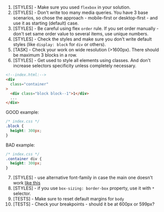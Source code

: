 1. [STYLES] - Make sure you used `flexbox` in your solution.
2. [STYLES] - Don't write too many media queries. You have 3 base scenarios, so
chose the approach - mobile-first or desktop-first - and use it as starting
(default) case.
3. [STYLES] - Be careful using flex `order` rule. If you set order manually -
don't set same order value to several items, use unique numbers.
4. [STYLES] - Check the styles and make sure you don't write default styles
(like `display: block` for `div` or others).
5. [TASK] - Check your work on wide resolution (>1600px). There should be
maximum 3 blocks in a row.
6. [STYLES] - Get used to style all elements using classes. And don't increase
   selectors specificity unless completely necessary.

```html
<!--index.html:-->
<div
  class="container"
>
  <div class="block block--1">1</div>
  ...
</div>
```
GOOD example:
```css
/* index.css */
.block {
  height: 300px;
}
```

BAD example:
```css
/* index.css */
.container div {
  height: 300px;
}
```
7. [STYLES] - use alternative font-family in case the main one doesn't work
[like this](https://www.w3schools.com/cssref/pr_font_font-family.asp)
8. [STYLES] - if you use `box-sizing: border-box` property, use it with `*`
selector.
9. [TESTS] - Make sure to reset default margins for `body`
10. [TESTS] - Check your breakpoints - should it be at 600px or 599px?
